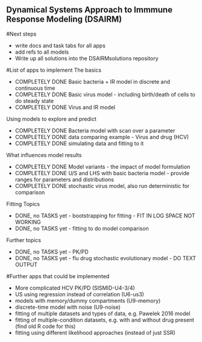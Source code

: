 ## Dynamical Systems Approach to Immmune Response Modeling (DSAIRM) 

#Next steps
* write docs and task tabs for all apps
* add refs to all models
* Write up all solutions into the DSAIRMsolutions repository

#List of apps to implement
The basics 
* COMPLETELY DONE Basic bacteria + IR model in discrete and continuous time 
* COMPLETELY DONE Basic virus model - including birth/death of cells to do steady state
* COMPLETELY DONE Virus and IR model

Using models to explore and predict
* COMPLETELY DONE Bacteria model with scan over a parameter
* COMPLETELY DONE data comparing example - Virus and drug (HCV)
* COMPLETELY DONE simulating data and fitting to it


What influences model results
* COMPLETELY DONE Model variants - the impact of model formulation 
* COMPLETELY DONE U/S and LHS with basic bacteria model - provide ranges for parameters and distributions
* COMPLETELY DONE stochastic virus model, also run deterministic for comparison


Fitting Topics
* DONE, no TASKS yet - bootstrapping for fitting - FIT IN LOG SPACE NOT WORKING
* DONE, no TASKS yet - fitting to do model comparison

Further topics
* DONE, no TASKS yet - PK/PD
* DONE, no TASKS yet - flu drug stochastic evolutionary model - DO TEXT OUTPUT

#Further apps that could be implemented
* More complicated HCV PK/PD (SISMID-U4-3/4)
* US using regression instead of correlation (U6-us3)
* models with memory/dummy compartments (U9-memory)
* discrete-time model with noise (U9-noise)
* fitting of multiple datasets and types of data, e.g. Pawelek 2016 model
* fitting of multiple-condition datasets, e.g. with and without drug present (find old R code for this) 
* fitting using different likelihood approaches (instead of just SSR)
